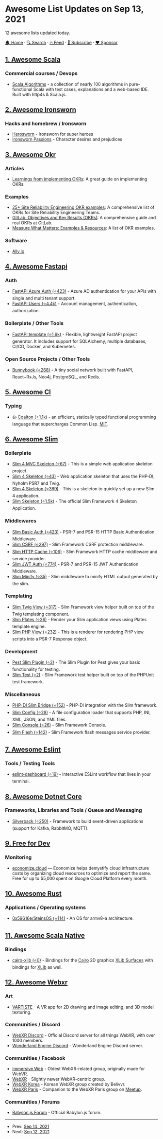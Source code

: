 # Awesome List Updates on Sep 13, 2021

12 awesome lists updated today.

[🏠 Home](/README.md) · [🔍 Search](https://www.trackawesomelist.com/search/) · [🔥 Feed](https://www.trackawesomelist.com/rss.xml) · [📮 Subscribe](https://trackawesomelist.us17.list-manage.com/subscribe?u=d2f0117aa829c83a63ec63c2f&id=36a103854c) · [❤️  Sponsor](https://github.com/sponsors/theowenyoung)



## [1. Awesome Scala](/content/lauris/awesome-scala/README.md)

### Commercial courses / Devops

*   [Scala Algorithms](https://www.scala-algorithms.com/) - a collection of nearly 100 algorithms in pure-functional Scala with test cases, explanations and a web-based IDE. Built with http4s & Scala.js.

## [2. Awesome Ironsworn](/content/Billiam/awesome-ironsworn/README.md)

### Hacks and homebrew / Ironsworn

*   [Herosworn](https://docs.google.com/document/d/1ttFFH8Ul7NlXhWw8vOr39YIx6FHcKuaC_Uueaf6f0B0/view) - Ironsworn for super heroes
*   [Ironsworn Passions](https://docs.google.com/document/d/1ytKHeNLHOIE8JvL3-TUyIu_pDdP2oS69HbwKNxQ4DuA/view) - Character desires and prejudices

## [3. Awesome Okr](/content/domenicosolazzo/awesome-okr/README.md)

### Articles

*   [Learnings from implementing OKRs](https://rnjn.in/articles/learnings-about-okrs/): A great guide on implementing OKRs.

### Examples

*   [25+ Site Reliability Engineering OKR examples](https://www.cruform.com/site-reliability-engineering-okrs/): A comprehensive list of OKRs for Site Reliability Engineering Teams.
*   [GitLab: Objectives and Key Results (OKRs)](https://about.gitlab.com/company/okrs/): A comprehensive guide and real OKRs at GitLab.
*   [Measure What Matters: Examples & Resources](https://www.whatmatters.com/get-examples/): A list of OKR examples.

### Software

*   [Ally.io](https://ally.io/)

## [4. Awesome Fastapi](/content/mjhea0/awesome-fastapi/README.md)

### Auth

*   [FastAPI Azure Auth (⭐423)](https://github.com/Intility/fastapi-azure-auth) - Azure AD authentication for your APIs with single and multi tenant support.
*   [FastAPI Users (⭐4.4k)](https://github.com/fastapi-users/fastapi-users) - Account management, authentication, authorization.

### Boilerplate / Other Tools

*   [FastAPI template (⭐1.9k)](https://github.com/s3rius/FastAPI-template) - Flexible, lightweight FastAPI project generator. It includes support for SQLAlchemy, multiple databases, CI/CD, Docker, and Kubernetes.

### Open Source Projects / Other Tools

*   [Bunnybook (⭐268)](https://github.com/pietrobassi/bunnybook) - A tiny social network built with FastAPI, React+RxJs, Neo4j, PostgreSQL, and Redis.

## [5. Awesome Cl](/content/CodyReichert/awesome-cl/README.md)

### Typing

*   👍 [Coalton (⭐1.1k)](https://github.com/coalton-lang/coalton/) - an efficient, statically typed functional programming language that supercharges Common Lisp. [MIT](https://opensource.org/licenses/MIT).

## [6. Awesome Slim](/content/nekofar/awesome-slim/README.md)

### Boilerplate

*   [Slim 4 MVC Skeleton (⭐67)](https://github.com/semhoun/slim-skeleton-mvc) - This is a simple web application skeleton project.
*   [Slim 4 Skeleton (⭐43)](https://github.com/adriansuter/Slim4-Skeleton) - Web application skeleton that uses the PHP-DI, Nyholm PSR7 and Twig.
*   [Slim 4 Skeleton (⭐369)](https://github.com/odan/slim4-skeleton) - This is a skeleton to quickly set up a new Slim 4 application.
*   [Slim Skeleton (⭐1.5k)](https://github.com/slimphp/Slim-Skeleton) - The official Slim Framework 4 Skeleton Application.

### Middlewares

*   [Slim Basic Auth (⭐423)](https://github.com/tuupola/slim-basic-auth) - PSR-7 and PSR-15 HTTP Basic Authentication Middleware.
*   [Slim CSRF (⭐297)](https://github.com/slimphp/Slim-Csrf) - Slim Framework CSRF protection middleware.
*   [Slim HTTP Cache (⭐106)](https://github.com/slimphp/Slim-HttpCache) - Slim Framework HTTP cache middleware and service provider.
*   [Slim JWT Auth (⭐774)](https://github.com/tuupola/slim-jwt-auth) - PSR-7 and PSR-15 JWT Authentication Middleware.
*   [Slim Minify (⭐35)](https://github.com/christianklisch/slim-minify) - Slim middleware to minify HTML output generated by the slim.

### Templating

*   [Slim Twig View (⭐317)](https://github.com/slimphp/Twig-View) - Slim Framework view helper built on top of the Twig templating component.
*   [Slim Plates (⭐26)](https://github.com/projek-xyz/slim-plates) - Render your Slim application views using Plates template engine.
*   [Slim PHP View (⭐232)](https://github.com/slimphp/PHP-View) - This is a renderer for rendering PHP view scripts into a PSR-7 Response object.

### Development

*   [Pest Slim Plugin (⭐2)](https://github.com/nekofar/pest-plugin-slim) - The Slim Plugin for Pest gives your basic functionality for testing.
*   [Slim Test (⭐2)](https://github.com/nekofar/slim-test) - Slim Framework test helper built on top of the PHPUnit test framework.

### Miscellaneous

*   [PHP-DI Slim Bridge (⭐152)](https://github.com/PHP-DI/Slim-Bridge) - PHP-DI integration with the Slim framework.
*   [Slim Config (⭐29)](https://github.com/DavidePastore/Slim-Config) - A file configuration loader that supports PHP, INI, XML, JSON, and YML files.
*   [Slim Console (⭐26)](https://github.com/slimphp/Slim-Console) - Slim Framework Console.
*   [Slim Flash (⭐142)](https://github.com/slimphp/Slim-Flash) - Slim Framework flash messages service provider.

## [7. Awesome Eslint](/content/dustinspecker/awesome-eslint/README.md)

### Tools / Testing Tools

*   [eslint-dashboard (⭐19)](https://github.com/fengzilong/eslint-dashboard) - Interactive ESLint workflow that lives in your terminal.

## [8. Awesome Dotnet Core](/content/thangchung/awesome-dotnet-core/README.md)

### Frameworks, Libraries and Tools / Queue and Messaging

*   [Silverback (⭐250)](https://github.com/BEagle1984/silverback) - Framework to build event-driven applications (support for Kafka, RabbitMQ, MQTT).

## [9. Free for Dev](/content/ripienaar/free-for-dev/README.md)

### Monitoring

*   [economize.cloud](https://economize.cloud) — Economize helps demystify cloud infrastructure costs by organizing cloud resources to optimize and report the same. Free for up to $5,000 spent on Google Cloud Platform every month.

## [10. Awesome Rust](/content/rust-unofficial/awesome-rust/README.md)

### Applications / Operating systems

*   [0x59616e/SteinsOS (⭐114)](https://github.com/0x59616e/SteinsOS) - An OS for armv8-a architecture.

## [11. Awesome Scala Native](/content/tindzk/awesome-scala-native/README.md)

### Bindings

*   [cairo-xlib (⭐0)](https://github.com/edadma/cairo-xlib) - Bindings for the [Cairo](https://www.cairographics.org/) 2D graphics [XLib Surfaces](https://www.cairographics.org/manual/cairo-XLib-Surfaces.html) with bindings for [XLib](https://www.x.org/releases/current/doc/libX11/libX11/libX11.html) as well.

## [12. Awesome Webxr](/content/msub2/awesome-webxr/README.md)

### Art

*   [VARTISTE](https://vartiste.xyz/) - A VR app for 2D drawing and image editing, and 3D model texturing.

### Communities / Discord

*   [WebXR Discord](https://discord.gg/Jt5tfaM) - Official Discord server for all things WebXR, with over 1000 members.
*   [Wonderland Engine Discord](https://discord.gg/FE8QnDP) - Wonderland Engine Discord server.

### Communities / Facebook

*   [Immersive Web](https://www.facebook.com/groups/immersiveweb/) - Oldest WebXR-related group, originally made for WebVR.
*   [WebXR](https://www.facebook.com/groups/arvrweb/) - Slightly newer WebXR-centric group.
*   [WebXR Korea](https://www.facebook.com/groups/webxrko/) - Korean WebXR group created by Belivvr.
*   [WebXR Paris](https://www.facebook.com/groups/548527285323630/) - Companion to the WebXR Paris group on [Meetup](https://www.meetup.com/WebXR-Paris/).

### Communities / Forums

*   [Babylon.js Forum](https://forum.babylonjs.com/) - Official Babylon.js forum.

---

- Prev: [Sep 14, 2021](/content/2021/09/14/README.md)
- Next: [Sep 12, 2021](/content/2021/09/12/README.md)